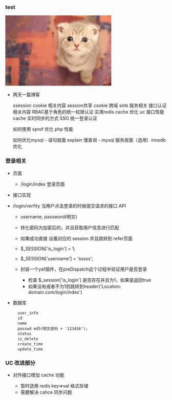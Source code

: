 ### test

![](/assets/u=734814280,4172228468&fm=21&gp=0.jpg)

- 两天一篇博客
    
    ssession cookie 相关内容
        session共享
        cookie 跨域
    smb 服务相关
    接口认证相关内容
    RBAC基于角色的统一权限认证
        实用redis cache 优化 uc 接口性能
        cache 实时同步的方式
    SSO 统一登录认证
    
    如何使用 xprof 优化 php 性能
    
    如何优化mysql
        - 语句层面 explain 慢查询
        - mysql 服务层面（选用）innodb 优化
        
    
    
    

### 登录相关

- 页面

    - /login/index 登录页面
    
- 接口实现
    
 - /login/verfity  当用户点击登录的时候提交请求的接口 API
    
    - username, password(明文) 
    - 转化密码为加密后的，并且获取用户信息进行匹配
    - 如果成功直接 设置对应的 session 并且跳转到 refer页面     
    - $_SESSION['is_login'] = 1;
    - $_SESSION['username'] = 'sssss';
            
    - 封装一个yaf插件，在preDispatch这个过程中验证用户是否登录
        - 检查 $_session['is_login'] 是否存在并且为1，如果是返回true
        - 如果没有或者不为1则跳转到header('Location: domain.com/login/index')
        
    
- 数据库
    
        user_info 
        id 
        name
        passwd md5(明文密码 + '123456');
        status
        is_delete
        create_time
        update_time
    
 
 ### UC 改进部分
 
 
 - 对外接口增加 cache 功能
 
     - 暂时选用 redis key=>val 格式存储
     - 需要解决 cahce 同步问题
     
    